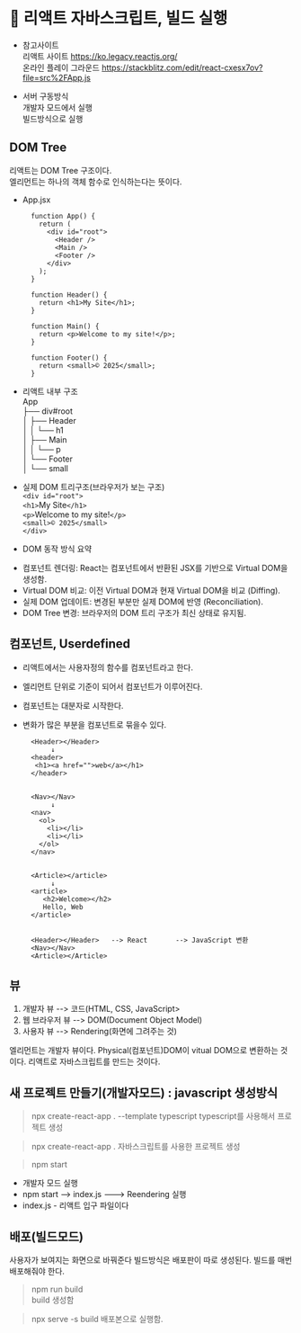 # 📘 리액트 자바스크립트, 빌드 실행
    
* 참고사이트    
리액트 사이트 https://ko.legacy.reactjs.org/    
온라인 플레이 그라운드 https://stackblitz.com/edit/react-cxesx7ov?file=src%2FApp.js    
    
    
* 서버 구동방식    
개발자 모드에서 실행    
빌드방식으로 실행    
    
## DOM Tree
리액트는 DOM Tree  구조이다.    
엘리먼트는 하나의 객체 함수로 인식하는다는 뜻이다.    
    
* App.jsx

		function App() {
		  return (
		    <div id="root">
		      <Header />
		      <Main />
		      <Footer />
		    </div>
		  );
		}

		function Header() {
		  return <h1>My Site</h1>;
		}

		function Main() {
		  return <p>Welcome to my site!</p>;
		}

		function Footer() {
		  return <small>© 2025</small>;
		}


* 리액트 내부 구조    
		App    
		├── div#root    
		│   ├── Header    
		│   │   └── h1    
		│   ├── Main    
		│   │   └── p    
		│   └── Footer    
		│       └── small    
    

* 실제  DOM 트리구조(브라우저가 보는 구조)    
		`<div id="root">`   
		  `<h1>`My Site`</h1>`   
		  `<p>`Welcome to my site!`</p>`   
		  `<small>© 2025</small>`   
		`</div>`   
*  DOM 동작 방식 요약   
- 컴포넌트 렌더링: React는 컴포넌트에서 반환된 JSX를 기반으로 Virtual DOM을 생성함.   
- Virtual DOM 비교: 이전 Virtual DOM과 현재 Virtual DOM을 비교 (Diffing).   
- 실제 DOM 업데이트: 변경된 부분만 실제 DOM에 반영 (Reconciliation).   
- DOM Tree 변경: 브라우저의 DOM 트리 구조가 최신 상태로 유지됨.   
   

   
## 컴포넌트, Userdefined   
- 리액트에서는 사용자정의 함수를 컴포넌트라고 한다.   
- 엘리먼트 단위로 기준이 되어서 컴포넌트가 이루어진다.   
- 컴포넌트는 대분자로 시작한다.   
- 변화가 많은 부분을 컴포넌트로 묶을수 있다.   
   
		<Header></Header>
		     ↓
		<header>
		 <h1><a href="">web</a></h1>
		</header>


		<Nav></Nav>  
		     ↓
		<nav>
		  <ol>
		    <li></li>
		    <li></li>
		  </ol>
		</nav>


		<Article></article>
		     ↓
		<article>
		   <h2>Welcome></h2>
		   Hello, Web
		</article>


		<Header></Header>	--> React		--> JavaScript 변환
		<Nav></Nav>
		<Article></Article>


## 뷰
1. 개발자 뷰 --> 코드(HTML, CSS, JavaScript>
2. 웹 브라우저 뷰 --> DOM(Document Object Model)
3. 사용자 뷰 -->  Rendering(화면에 그려주는 것) 

엘리먼트는 개발자 뷰이다.
Physical(컴포넌트)DOM이 vitual DOM으로 변환하는 것이다.
리액트로 자바스크립트를 만드는 것이다.


## 새 프로젝트 만들기(개발자모드) : javascript 생성방식


>npx create-react-app . --template typescript
typescript를 사용해서 프로젝트 생성

>npx create-react-app . 
자바스크립트를 사용한 프로젝트 생성

>npm start 

- 개발자 모드 실행
- npm start  --> index.js ---> Reendering 실행
- index.js - 리액트 입구 파일이다

## 배포(빌드모드) 
사용자가 보여지는 화면으로 바꿔준다
빌드방식은 배포판이 따로 생성된다.
빌드를 매번 배포해줘야 한다.

>npm run build  
build 생성함

>npx serve -s build
배포본으로 실행함.

